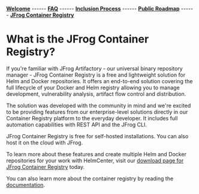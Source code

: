 [__Welcome__](index.md) ------ 
[__FAQ__](faq.md) ------ 
[__Inclusion Process__](inclusion.md) ------ 
[__Public Roadmap__](roadmap.md) ------ 
[__JFrog Container Registry__](jforg-cr.md)

# What is the JFrog Container Registry?

If you're familiar with JFrog Artifactory - our universal binary repository manager - JFrog Container Registry is a free and lightweight solution for Helm and Docker repositories. It offers an end-to-end solution covering the full lifecycle of your Docker and Helm registry allowing you to manage development, vulnerability analysis, artifact flow control and distribution.

The solution was developed with the community in mind and we're excited to be providing features from our enterprise-level solutions directly in our Container Registry platform to the everyday developer. It includes full automation capabilities with REST API and the JFrog CLI. 

JFrog Container Registry is free for self-hosted installations. You can also host it on the cloud with JFrog.

To learn more about these features and create multiple Helm and Docker repositories for your work with HelmCenter, visit our [download page for JFrog Container Registry](https://jfrog.com/download-jfrog-container-registry/) today.

You can also learn more about the container registry by reading the [documentation](https://www.jfrog.com/confluence/display/JFROG/Get+Started%3A+JFrog+Container+Registry).


